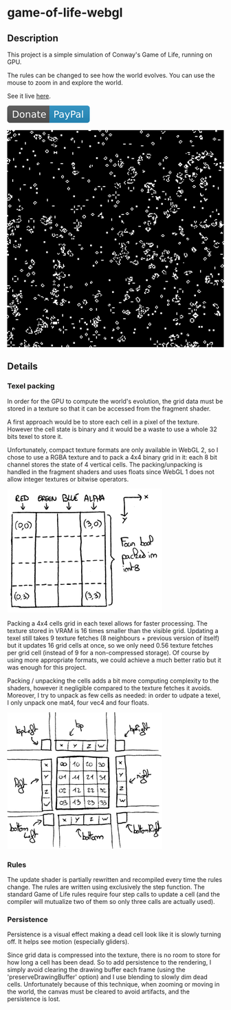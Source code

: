 # game-of-life-webgl

## Description
This project is a simple simulation of Conway's Game of Life, running on GPU.

The rules can be changed to see how the world evolves. You can use the mouse to zoom in and explore the world.

See it live [here](https://piellardj.github.io/game-of-life-webgl/?page%3Acanvas%3Afullscreen=true&page%3Acanvas%3Asidepane=true).

[![Donate](https://raw.githubusercontent.com/piellardj/piellardj.github.io/master/images/readme/donate-paypal.svg)](https://www.paypal.com/donate/?hosted_button_id=AF7H7GEJTL95E)

![Illustration](src/resources/README/illustration.png)

## Details

### Texel packing

In order for the GPU to compute the world's evolution, the grid data must be stored in a texture so that it can be accessed from the fragment shader.

A first approach would be to store each cell in a pixel of the texture. However the cell state is binary and it would be a waste to use a whole 32 bits texel to store it.

Unfortunately, compact texture formats are only available in WebGL 2, so I chose to use a RGBA texture and to pack a 4x4 binary grid in it: each 8 bit channel stores the state of 4 vertical cells. The packing/unpacking is handled in the fragment shaders and uses floats since WebGL 1 does not allow integer textures or bitwise operators.

![Each texel contains a 4x4 grid of cells](src/resources/README/cells_packing.png)

Packing a 4x4 cells grid in each texel allows for faster processing. The texture stored in VRAM is 16 times smaller than the visible grid. Updating a texel still takes 9 texture fetches (8 neighbours + previous version of itself) but it updates 16 grid cells at once, so we only need 0.56 texture fetches per grid cell (instead of 9 for a non-compressed storage). Of course by using more appropriate formats, we could achieve a much better ratio but it was enough for this project.

Packing / unpacking the cells adds a bit more computing complexity to the shaders, however it negligible compared to the texture fetches it avoids. Moreover, I try to unpack as few cells as needed: in order to udpate a texel, I only unpack one mat4, four vec4 and four floats.

![Each texel contains a 4x4 grid of cells](src/resources/README/update.png)

### Rules

The update shader is partially rewritten and recompiled every time the rules change. The rules are written using exclusively the step function. The standard Game of Life rules require four step calls to update a cell (and the compiler will mutualize two of them so only three calls are actually used).

### Persistence

Persistence is a visual effect making a dead cell look like it is slowly turning off. It helps see motion (especially gliders).

Since grid data is compressed into the texture, there is no room to store for how long a cell has been dead. So to add persistence to the rendering, I simply avoid clearing the drawing buffer each frame (using the 'preserveDrawingBuffer' option) and I use blending to slowly dim dead cells. Unfortunately because of this technique, when zooming or moving in the world, the canvas must be cleared to avoid artifacts, and the persistence is lost.